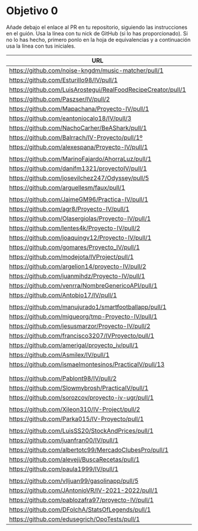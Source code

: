 # Objetivo 0

Añade debajo el enlace al PR en tu repositorio, siguiendo las instrucciones en
el guión. Usa la línea con tu nick de GitHub (si lo has proporcionado). Si no lo
has hecho, primero ponlo en la hoja de equivalencias y a continuación usa la
línea con tus iniciales.

| URL                                        | Versión | Alcanzado |
|--------------------------------------------|---------|-----------|
| https://github.com/noise-kngdm/music-matcher/pull/1 | 0.0.1 |✓ |
| https://github.com/Esturillo98/IV/pull/1 | 0.0.1 |✓ |
| https://github.com/LuisArostegui/RealFoodRecipeCreator/pull/1 | 0.0.1 |✓ |
| https://github.com/Paszser/IV/pull/2 | 0.0.1 |✓ |
| https://github.com/Mapachana/Proyecto-IV/pull/1 | 0.0.1 | ✓ |
| https://github.com/eantoniocalo18/IV/pull/3 | 0.0.1 | ✓  |
| https://github.com/NachoCarher/BeAShark/pull/1 | 0.0.1 | ✓ |
| https://github.com/Balrrach/IV-Proyecto/pull/1º | 0.0.1 |✓ |
| https://github.com/alexespana/Proyecto-IV/pull/1 | 0.0.1 | ✓ |
| <!-- Enlace de E M J --> | | |
| https://github.com/MarinoFajardo/AhorraLuz/pull/1 | 0.0.1 | ✓ |
| https://github.com/danifm1321/proyectoIV/pull/1 | 0.0.1 | ✓ |
| https://github.com/josevilchez247/Odyssey/pull/5 | 0.0.1 | ✓ |
| https://github.com/arguellesm/faux/pull/1 | 0.0.1 |  |
| <!-- Enlace de F A D --> | | |
| https://github.com/JaimeGM96/Practica-IV/pull/1 | 0.0.1 | ✓ |
| https://github.com/agr8/Proyecto-IV/pull/1 | 0.0.1 | ✓ |
| https://github.com/Olasergiolas/Proyecto-IV/pull/1 | 0.0.1 | ✓ |
| https://github.com/lentes4k/Proyecto-IV/pull/2 | 0.0.1 |✓ |
| https://github.com/joaquingv12/Proyecto-IV/pull/1 | 0.0.1 | ✓ |
| https://github.com/gomares/Proyecto_IV/pull/1 | | ✓ |
| https://github.com/modejota/IVProject/pull/1 | 0.0.1 | ✓ |
| https://github.com/argelion14/proyecto-IV/pull/2 |0.0.5 |✓ |
| https://github.com/juanmihdz/Proyecto-IV/pull/1 | | |
| https://github.com/venrra/NombreGenericoAPI/pull/1  | v0.0.0 | ✓ |
| https://github.com/Antobio17/IV/pull/1 | 0.0.1 | ✓ |
| <!-- Enlace de J T M --> | | |
| https://github.com/manujurado1/smartfootballapp/pull/1 | 0.0.1 | ✓ |
| https://github.com/migueorg/tmp-Proyecto-IV/pull/1 | 0.0.1 | ✓ |
| https://github.com/jesusmarzor/Proyecto-IV/pull/2 | 0.0.2 | ✓  |
| https://github.com/francisco3207/IVProyecto/pull/1 | 0.0.1 |✓ |
| https://github.com/amerigal/proyecto_iv/pull/1 | 0.0.2 |✓ |
| https://github.com/Asmilex/IV/pull/1 | 0.0.2 | ✓ |
| https://github.com/ismaelmontesinos/PracticaIV/pull/13 |0.0.2 |✓ |
| <!-- Enlace de M H A --> | | |
| <!-- Enlace de morevi --> | | |
| https://github.com/Pablont98/IV/pull/2 | 0.0.1 | ✓ |
| https://github.com/Slowmybrosh/PracticaIV/pull/1 | 0.0.1 |✓ |
| https://github.com/sorozcov/proyecto-iv-ugr/pull/1 | 0.0.2 | |
| <!-- Enlace de O R J L --> | | |
| https://github.com/Xileon310/IV-Project/pull/2 | 0.0.2 | ✓ |
| https://github.com/Parka015/IV-Proyecto/pull/1 | 0.0.1 |✓ |
| <!-- Enlace de S R E --> | | |
| https://github.com/LuisSS20/StockAndPrices/pull/1 | 0.0.1 | ✓ |
|https://github.com/juanfran00/IV/pull/1 |0.0.2   | |
| https://github.com/albertotc99/MercadoClubesPro/pull/1 | 0.0.1 | ✓ |
| https://github.com/aleveji/BuscaRecetas/pull/1 | 0.0.2 |✓ |
| https://github.com/paula1999/IV/pull/1 | 0.0.1 |✓ |
| <!-- Enlace de xCyal --> | | |
| https://github.com/vlljuan99/gasolinapp/pull/5 | 0.0.1 | ✓ |
| https://github.com/JAntonioVR/IV-2021-2022/pull/1 | 0.0.1 |✓ |
| https://github.com/pablozafra97/proyecto-IV/pull/1 | 0.0.1 | ✓ |
| https://github.com/DFolchA/StatsOfLegends/pull/1 | 0.0.1 | ✓ |
| https://github.com/edusegrich/OpoTests/pull/1 | 0.0.1 | ✓ |
